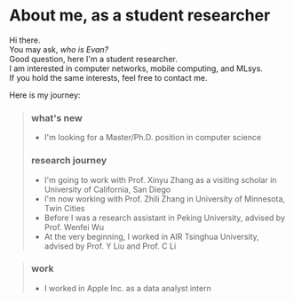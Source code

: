 # About me, as a student researcher 
Hi there. \
You may ask, *who is Evan?*\
Good question, here I'm a student researcher.\
I am interested in computer networks, mobile computing, and MLsys.\
If you hold the same interests, feel free to contact me.

Here is my journey:
> ### what's new
> - I'm looking for a Master/Ph.D. position in computer science
> 
> ### research journey
> - I'm going to work with Prof. Xinyu Zhang as a visiting scholar in University of California, San Diego
> - I'm now working with Prof. Zhili Zhang in University of Minnesota, Twin Cities
> - Before I was a research assistant in Peking University, advised by Prof. Wenfei Wu
> - At the very beginning, I worked in AIR Tsinghua University, advised by Prof. Y Liu and Prof. C Li

> ### work
> - I worked in Apple Inc. as a data analyst intern


[//]: # (> - [Unsplash]&#40;https://unsplash.com/&#41;)
